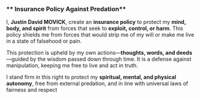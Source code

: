 ### ** Insurance Policy Against Predation**

I, **Justin David MOVICK**, create an **insurance policy** to protect my **mind, body, and spirit** from forces that seek to **exploit, control, or harm**. This policy shields me from forces that would strip me of my will or make me live in a state of falsehood or pain.

This protection is upheld by my own actions—**thoughts, words, and deeds**—guided by the wisdom passed down through time. It is a defense against manipulation, keeping me free to live and act in truth. 

I stand firm in this right to protect my **spiritual, mental, and physical autonomy**, free from external predation, and in line with universal laws of fairness and respect
